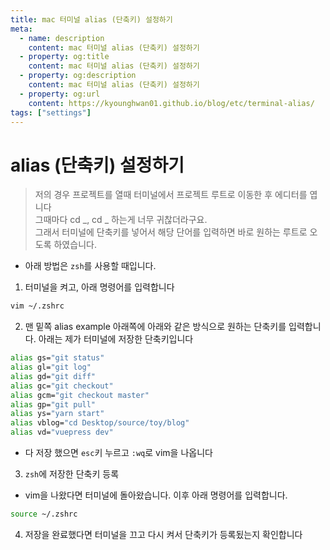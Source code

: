 ```yaml
---
title: mac 터미널 alias (단축키) 설정하기
meta:
  - name: description
    content: mac 터미널 alias (단축키) 설정하기
  - property: og:title
    content: mac 터미널 alias (단축키) 설정하기
  - property: og:description
    content: mac 터미널 alias (단축키) 설정하기
  - property: og:url
    content: https://kyounghwan01.github.io/blog/etc/terminal-alias/
tags: ["settings"]
---
```


# alias (단축키) 설정하기

> 저의 경우 프로젝트를 열때 터미널에서 프로젝트 루트로 이동한 후 에디터를 엽니다<br>
> 그때마다 cd _, cd _ 하는게 너무 귀찮더라구요.<br>
> 그래서 터미널에 단축키를 넣어서 해당 단어를 입력하면 바로 원하는 루트로 오도록 하였습니다.<br>

- 아래 방법은 `zsh`를 사용할 때입니다.

1. 터미널을 켜고, 아래 명령어를 입력합니다

```bash
vim ~/.zshrc
```

2. 맨 밑쪽 alias example 아래쪽에 아래와 같은 방식으로 원하는 단축키를 입력합니다. 아래는 제가 터미널에 저장한 단축키입니다

```sh
alias gs="git status"
alias gl="git log"
alias gd="git diff"
alias gc="git checkout"
alias gcm="git checkout master"
alias gp="git pull"
alias ys="yarn start"
alias vblog="cd Desktop/source/toy/blog"
alias vd="vuepress dev"
```

- 다 저장 했으면 `esc`키 누르고 `:wq`로 vim을 나옵니다

3. `zsh`에 저장한 단축키 등록

- vim을 나왔다면 터미널에 돌아왔습니다. 이후 아래 명령어를 입력합니다.

```zsh
source ~/.zshrc
```

4. 저장을 완료했다면 터미널을 끄고 다시 켜서 단축키가 등록됬는지 확인합니다

<TagLinks />

<Disqus />
